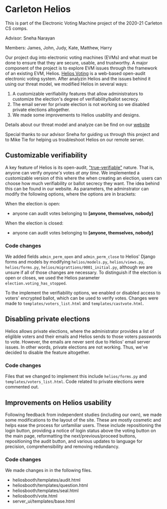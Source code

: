 # Carleton Helios

This is part of the Electronic Voting Machine project of the 2020-21 Carleton CS comps. 

Advisor: Sneha Narayan 

Members: James, John, Judy, Kate, Matthew, Harry

Our project dug into electronic voting machines (EVMs) and what must be done to ensure that they are secure, usable, and trustworthy. A major component of the project is to explore EVM issues through the framework of an existing EVM, Helios. [Helios Voting](https://vote.heliosvoting.org/) is a web-based open-audit electronic voting system. After analyzin Helios and the issues behind it using our threat model, we modified Helios in several ways:

1. A customizable verifiability features that allow administrators to customize the election's degree of verifiability/ballot secrecy.
2. The email server for private election is not working so we disabled private elections altogether.
3. We made some improvements to Helios usability and designs.

Details about our threat model and analyze can be find on our [website](...)

Special thanks to our advisor Sneha for guiding us through this project and to Mike Tie for helping us troubleshoot Helios on our remote server.

## Customizable verifiability

A key feature of Helios is its open-audit, ["true-verifiable"](https://vote.heliosvoting.org/faq) nature. That is, anyone can verify *anyone's* votes *at any time*. We implemented a customizable version of this where the when creating an election, users can choose how much verifiability or ballot secrecy they want. The idea behind this can be found in our website. As parameters, the adminstrator can modify the following options, where the options are in brackets:

When the election is open: 
* anyone can audit votes belonging to **\[anyone, themselves, nobody\]**

When the election is closed: 
* anyone can audit votes belonging to **\[anyone, themselves, nobody\]**

### Code changes

We added fields `admin_perm_open` and `admin_perm_close` to Helios' Django forms and models by modifying `helios/models.py`,  `helios/views.py`, `helios/forms.py`, `helios/migrattions/0001_initial.py`, although we are unsure if all of those changes are necessary. To distinguish if the election is open or closes, we used the Helios parameter `election.voting_has_stopped`.

To the implement the verifiability options, we enabled or disabled access to voters' encrypted ballot, which can be used to verify votes. Changes were made to `templates/voters_list.html` and `templates/castvote.html`. 

## Disabling private elections

Helios allows private elections, where the administrator provides a list of eliglible voters and their emails and Helios sends to those voters passwords to vote. However, the emails are never sent due to Helios' email server issues. In other words, private elections are not working. Thus, we've decided to disable the feature altogether.

### Code changes

Files that we changed to implement this include `helios/forms.py` and `templates/voters_list.html`. Code related to private elections were commented out.

## Improvements on Helios usability

Following feedback from independent studies (including our own), we made some modifications to the layout of the site. These are mostly cosmetic and helps ease the process for unfamiliar users. These include repositioning the login button, providing a notice of login status above the voting button on the main page, reformatting the next/previous/proceed buttons, repositioning the audit button, and various updates to language for precision, comprehensibility and removing redundancy.

### Code changes

We made changes in in the following files.
- heliosbooth/templates/audit.html
- heliosbooth/templates/question.html
- heliosbooth/templates/seal.html
- heliosbooth/vote.html
- server_ui/templates/base.html
